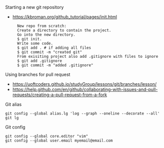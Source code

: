 Starting a new git repository
* <https://kbroman.org/github_tutorial/pages/init.html>

        New repo from scratch:
        Create a directory to contain the project.
        Go into the new directory.
        $ git init.
        Write some code.
        $ git add . # if adding all files
        $ git commit -m "created git"
        From exisiting project also add .gitignore with files to ignore
        $ git add .gitignore
        $ git commit -m "added .gitignore"
        
Using branches for pull request

* <https://uoftcoders.github.io/studyGroup/lessons/git/branches/lesson/>
* <https://help.github.com/en/github/collaborating-with-issues-and-pull-requests/creating-a-pull-request-from-a-fork>
    
Git alias

    git config --global alias.lg 'log --graph --oneline --decorate --all'
    git lg
    
Git config

    git config --global core.editor "vim"
    git config --global user.email myemail@email.com
    
